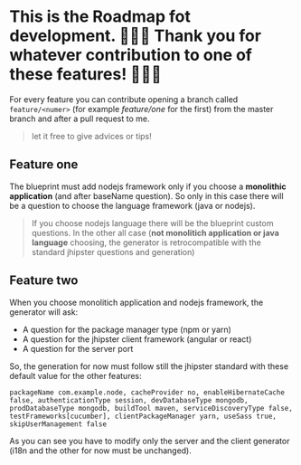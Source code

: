 # This is the Roadmap fot development. 🎉🎉🎉 Thank you for whatever contribution to one of these features! 🎉🎉🎉

For every feature you can contribute opening a branch called `feature/<numer>` (for example *feature/one* for the first) from the master branch and after a pull request to me.

> let it free to give advices or tips!

## Feature one
The blueprint must add nodejs framework only if you choose a **monolithic application** (and after baseName question).
So only in this case there will be a question to choose the language framework (java or nodejs). 

> If you choose nodejs language there will be the blueprint custom questions. In the other all case (**not monolitich application or java language** choosing, the generator is retrocompatible with the standard jhipster questions and generation)


## Feature two
When you choose monolitich application and nodejs framework, the generator will ask:

* A question for the package manager type (npm or yarn)
* A question for the jhipster client framework (angular or react)
* A question for the server port

So, the generation for now must follow still the jhipster standard with these default value for the other features:


`
		packageName com.example.node,
		cacheProvider no,
		enableHibernateCache false,
		authenticationType session,
		devDatabaseType mongodb,
		prodDatabaseType mongodb,
		buildTool maven,
		serviceDiscoveryType false,
		testFrameworks[cucumber],
		clientPackageManager yarn,
		useSass true,
		skipUserManagement false
`

As you can see you have to modify only the server and the client generator (i18n and the other for now must be unchanged).
